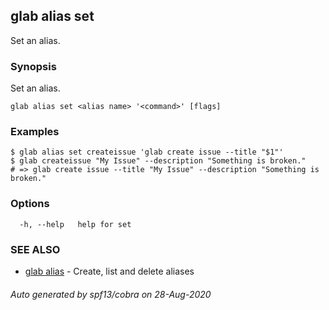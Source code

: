 ## glab alias set

Set an alias.

### Synopsis

Set an alias.

```
glab alias set <alias name> '<command>' [flags]
```

### Examples

```
$ glab alias set createissue 'glab create issue --title "$1"'
$ glab createissue "My Issue" --description "Something is broken."
# => glab create issue --title "My Issue" --description "Something is broken."

```

### Options

```
  -h, --help   help for set
```

### SEE ALSO

* [glab alias](glab_alias.md)	 - Create, list and delete aliases

###### Auto generated by spf13/cobra on 28-Aug-2020
